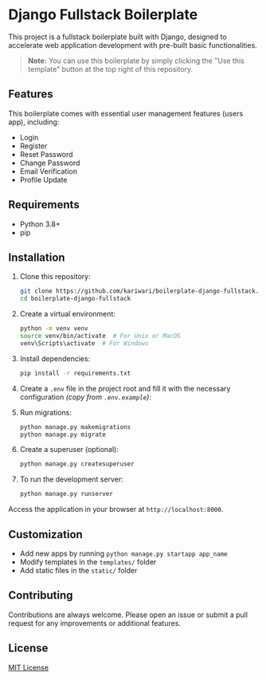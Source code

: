 # Django Fullstack Boilerplate

This project is a fullstack boilerplate built with Django, designed to accelerate web application development with pre-built basic functionalities.

> **Note:** You can use this boilerplate by simply clicking the "Use this template" button at the top right of this repository.

## Features

This boilerplate comes with essential user management features (users app), including:

- Login
- Register
- Reset Password
- Change Password
- Email Verification
- Profile Update

## Requirements

- Python 3.8+
- pip

## Installation

1. Clone this repository:

    ```bash
    git clone https://github.com/kariwari/boilerplate-django-fullstack.git
    cd boilerplate-django-fullstack
    ```

2. Create a virtual environment:

    ```bash
    python -m venv venv
    source venv/bin/activate  # For Unix or MacOS
    venv\Scripts\activate  # For Windows
    ```

3. Install dependencies:

    ```bash
    pip install -r requirements.txt
    ```

4. Create a `.env` file in the project root and fill it with the necessary configuration *(copy from `.env.example`)*:

5. Run migrations:

    ```bash
    python manage.py makemigrations
    python manage.py migrate
    ```

6. Create a superuser (optional):

    ```bash
    python manage.py createsuperuser
    ```

7. To run the development server:

    ```bash
    python manage.py runserver
    ```

Access the application in your browser at `http://localhost:8000`.

## Customization

- Add new apps by running `python manage.py startapp app_name`
- Modify templates in the `templates/` folder
- Add static files in the `static/` folder

## Contributing

Contributions are always welcome. Please open an issue or submit a pull request for any improvements or additional features.

## License

[MIT License](LICENSE)